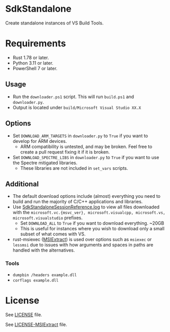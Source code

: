 # SdkStandalone
Create standalone instances of VS Build Tools.

# Requirements
- Rust 1.78 or later.
- Python 3.11 or later.
- PowerShell 7 or later.

## Usage
- Run the `downloader.ps1` script. This will run `build.ps1` and `downloader.py`.
- Output is located under `build/Microsoft Visual Studio XX.X`

## Options
- Set `DOWNLOAD_ARM_TARGETS` in `downloader.py` to `True` if you want to develop for ARM devices.
    - ARM compatibility is untested, and may be broken. Feel free to create a pull request fixing it if it is broken.
- Set `DOWNLOAD_SPECTRE_LIBS` in `downloader.py` to `True` if you want to use the Spectre mitigated libraries.
    - These libraries are not included in `set_vars` scripts.

## Additional
- The default download options include (almost) everything you need to build and run the majority of C/C++ applications and libraries.
- Use [SdkStandaloneSessionReference.log](./SdkStandaloneSessionReference.log) to view all files downloaded with the `microsoft.vc.{msvc_ver}, microsoft.visualcpp, microsoft.vs, microsoft.visualstudio` prefixes.
    - Set `DOWNLOAD_ALL` to `True` if you want to download everything. ~20GB
    - This is useful for instances where you wish to download only a small subset of what comes with VS.
- rust-msiexec ([MSIExtract](https://github.com/Super-Pizza/MSIExtract)) is used over options such as `msiexec` or `lessmsi` due to issues with how arguments and spaces in paths are handled with the alternatives.

### Tools
- `dumpbin /headers example.dll`
- `corflags example.dll`

# License
See [LICENSE](./LICENSE) file.

See [LICENSE-MSIExtract](./LICENSE-MSIExtract) file.